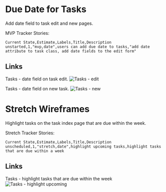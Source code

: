 # Due Date for Tasks

Add date field to task edit and new pages.

MVP Tracker Stories:

```
Current State,Estimate,Labels,Title,Description
unstarted,1,"mvp,date",users can add due date to tasks,"add date attribute to task class, add date fields to the edit form"
```

## Links ##
Tasks - date field on task edit.
![Tasks - edit](https://galvanize.mybalsamiq.com/mockups/2356838.png?key=dd6f91232218fa4d6cbf663738e10e0cfca3e151)

Tasks - date field on new task.
![Tasks - new](https://galvanize.mybalsamiq.com/mockups/2356831.png?key=dd6f91232218fa4d6cbf663738e10e0cfca3e151)

# Stretch Wireframes

Highlight tasks on the task index page that are due within the week.

Stretch Tracker Stories:

```
Current State,Estimate,Labels,Title,Description
unscheduled,1,"stretch,date",highlight upcoming tasks,highlight tasks that are due within a week
```

## Links ##
Tasks - highlight tasks that are due within the week
![Tasks - highlight upcoming](https://galvanize.mybalsamiq.com/mockups/2356896.png?key=dd6f91232218fa4d6cbf663738e10e0cfca3e151)

 
